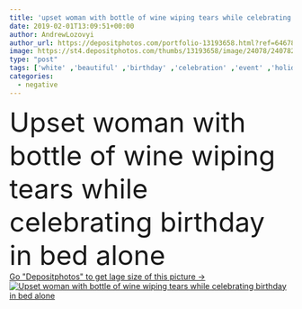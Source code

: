 ```yaml
---
title: 'upset woman with bottle of wine wiping tears while celebrating birthday in bed alone'
date: 2019-02-01T13:09:51+00:00
author: AndrewLozovyi
author_url: https://depositphotos.com/portfolio-13193658.html?ref=64678756
image: https://st4.depositphotos.com/thumbs/13193658/image/24078/240782112/api_thumb_450.jpg?forcejpeg=true
type: "post"
tags: ['white' ,'beautiful' ,'birthday' ,'celebration' ,'event' ,'holiday' ,'holding' ,'person' ,'female' ,'people' ,'caucasian' ,'drink' ,'bed' ,'pajamas' ,'crying' ,'wine' ,'home' ,'emotions' ,'woman' ,'stress' ,'bottle' ,'unhealthy' ,'indoors' ,'celebrating' ,'loneliness' ,'negative' ,'alcohol' ,'alone' ,'attractive' ,'bedroom' ,'sadness' ,'sad' ,'upset' ,'lonely' ,'Worried' ,'Anxiety' ,'depressed' ,'cry' ,'copy space' ,'birthday cake' ,'wiping tears' ,'tissue box' ]
categories: 
  - negative
---
```

<div aling="center">
            <font size="60"> Upset woman with bottle of wine wiping tears while celebrating birthday in bed alone</font>   
</div>
<div>
    <a href='https://st4.depositphotos.com/thumbs/13193658/image/24078/240782112/api_thumb_450.jpg?forcejpeg=true?ref=64678756' target=_blank > Go "Depositphotos" to get lage size of this picture ->
        <img href='https://st4.depositphotos.com/thumbs/13193658/image/24078/240782112/api_thumb_450.jpg?forcejpeg=true?ref=64678756' src='https://st4.depositphotos.com/13193658/24078/i/950/depositphotos_240782112-stock-photo-upset-woman-bottle-wine-wiping.jpg?forcejpeg=true' alt='Upset woman with bottle of wine wiping tears while celebrating birthday in bed alone' >
    </a>
</div>

